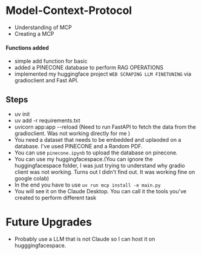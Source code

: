 # Model-Context-Protocol

- Understanding of MCP 
- Creating a MCP 

#### Functions added
- simple add function for basic
- added a PINECONE database to perform RAG OPERATIONS
- implemented my huggingface project `WEB SCRAPING LLM FINETUNING` via gradioclient and Fast API. 

## Steps 
- uv init 
- uv add -r requirements.txt
- uvicorn app:app --reload (Need to run FastAPI to fetch the data from the gradioclient. Was not working directly for me )
- You need a dataset that needs to be embedded and uplaoded on a database. I've used PINECONE and a Random PDF. 
- You can use `pinecone.ipynb` to upload the database on pinecone.
- You can use my huggingfacespace.(You can ignore the huggingfacespace folder, I was just trying to understand why gradio client was not working. Turns out I didn't find out. It was working fine on google colab)
- In the end you have to use `uv run mcp install -e main.py` 
- You will see it on the Claude Desktop. You can call it the tools you've created to perform different task

# Future Upgrades
- Probably use a LLM that is not Claude so I can host it on hugggingfacespace.

